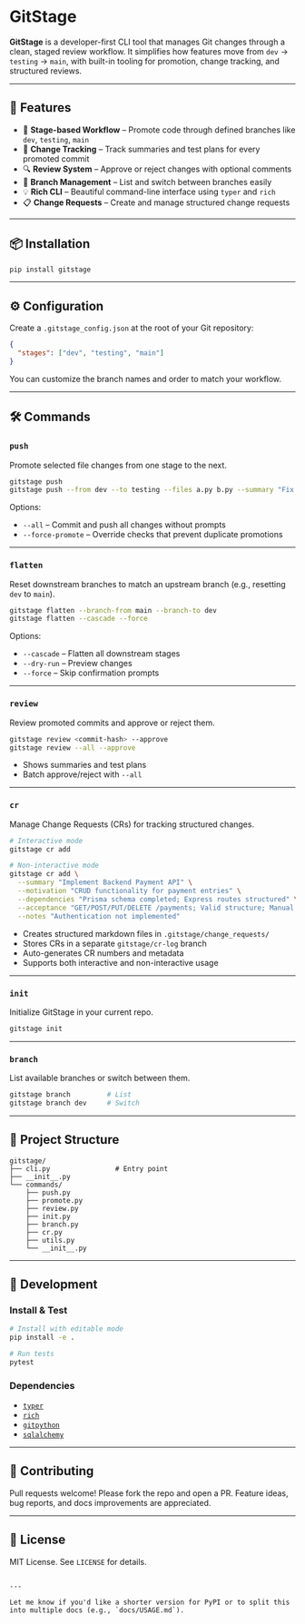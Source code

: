 # GitStage

**GitStage** is a developer-first CLI tool that manages Git changes through a clean, staged review workflow. It simplifies how features move from `dev` → `testing` → `main`, with built-in tooling for promotion, change tracking, and structured reviews.

---

## 🚀 Features

- 🧱 **Stage-based Workflow** – Promote code through defined branches like `dev`, `testing`, `main`
- 📝 **Change Tracking** – Track summaries and test plans for every promoted commit
- 🔍 **Review System** – Approve or reject changes with optional comments
- 🌿 **Branch Management** – List and switch between branches easily
- 💡 **Rich CLI** – Beautiful command-line interface using `typer` and `rich`
- 📋 **Change Requests** – Create and manage structured change requests

---

## 📦 Installation

```bash
pip install gitstage
```

---

## ⚙️ Configuration

Create a `.gitstage_config.json` at the root of your Git repository:

```json
{
  "stages": ["dev", "testing", "main"]
}
```

You can customize the branch names and order to match your workflow.

---

## 🛠️ Commands

### `push`

Promote selected file changes from one stage to the next.

```bash
gitstage push
gitstage push --from dev --to testing --files a.py b.py --summary "Fix auth bug" --test-plan "Passed unit tests"
```

Options:

* `--all` – Commit and push all changes without prompts
* `--force-promote` – Override checks that prevent duplicate promotions

---

### `flatten`

Reset downstream branches to match an upstream branch (e.g., resetting `dev` to `main`).

```bash
gitstage flatten --branch-from main --branch-to dev
gitstage flatten --cascade --force
```

Options:

* `--cascade` – Flatten all downstream stages
* `--dry-run` – Preview changes
* `--force` – Skip confirmation prompts

---

### `review`

Review promoted commits and approve or reject them.

```bash
gitstage review <commit-hash> --approve
gitstage review --all --approve
```

* Shows summaries and test plans
* Batch approve/reject with `--all`

---

### `cr`

Manage Change Requests (CRs) for tracking structured changes.

```bash
# Interactive mode
gitstage cr add

# Non-interactive mode
gitstage cr add \
  --summary "Implement Backend Payment API" \
  --motivation "CRUD functionality for payment entries" \
  --dependencies "Prisma schema completed; Express routes structured" \
  --acceptance "GET/POST/PUT/DELETE /payments; Valid structure; Manual tests" \
  --notes "Authentication not implemented"
```

* Creates structured markdown files in `.gitstage/change_requests/`
* Stores CRs in a separate `gitstage/cr-log` branch
* Auto-generates CR numbers and metadata
* Supports both interactive and non-interactive usage

---

### `init`

Initialize GitStage in your current repo.

```bash
gitstage init
```

---

### `branch`

List available branches or switch between them.

```bash
gitstage branch         # List
gitstage branch dev     # Switch
```

---

## 🧱 Project Structure

```
gitstage/
├── cli.py                # Entry point
├── __init__.py
└── commands/
    ├── push.py
    ├── promote.py
    ├── review.py
    ├── init.py
    ├── branch.py
    ├── cr.py
    ├── utils.py
    └── __init__.py
```

---

## 🧪 Development

### Install & Test

```bash
# Install with editable mode
pip install -e .

# Run tests
pytest
```

### Dependencies

* [`typer`](https://typer.tiangolo.com/)
* [`rich`](https://rich.readthedocs.io/)
* [`gitpython`](https://gitpython.readthedocs.io/)
* [`sqlalchemy`](https://www.sqlalchemy.org/)

---

## 🤝 Contributing

Pull requests welcome! Please fork the repo and open a PR. Feature ideas, bug reports, and docs improvements are appreciated.

---

## 📄 License

MIT License. See `LICENSE` for details.

```

---

Let me know if you'd like a shorter version for PyPI or to split this into multiple docs (e.g., `docs/USAGE.md`).
```
